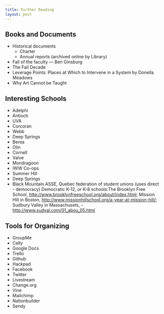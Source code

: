 ```yaml
---
title: Further Reading
layout: post
---
```


## Books and Documents

- Historical documents
  - Charter
  - Annual reports (archived online by Library)
- Fall of the faculty — Ben Ginsburg
- The Fail Decade
- Leverage Points: Places at Which to Intervene in a System by Donella Meadows
- Why Art Cannot be Taught

## Interesting Schools

- Adelphi
- Antioch
- UVA
- Corcoran
- Webb
- Deep Springs
- Berea
- Olin
- Cornell
- Valve
- Mondragoon
- IWW Co-ops
- Summer Hill
- Deep Springs
- Black Mountain
ASSE, Quebec federation of student unions (uses direct - democracy)
Democratic K-12, or K-8 schools:The Brooklyn Free School, http://www.brooklynfreeschool.org/about/index.html; Mission Hill in Boston, http://www.missionhillschool.org/a-year-at-mission-hill/; Sudbury Valley in Massachusets, - http://www.sudval.com/01_abou_05.html

## Tools for Organizing

- GroupMe
- Celly
- Google Docs
- Trello
- Github
- Hackpad
- Facebook
- Twitter
- Livestream
- Change.org
- Vine
- Mailchimp
- Nationbuilder
- Sendy
